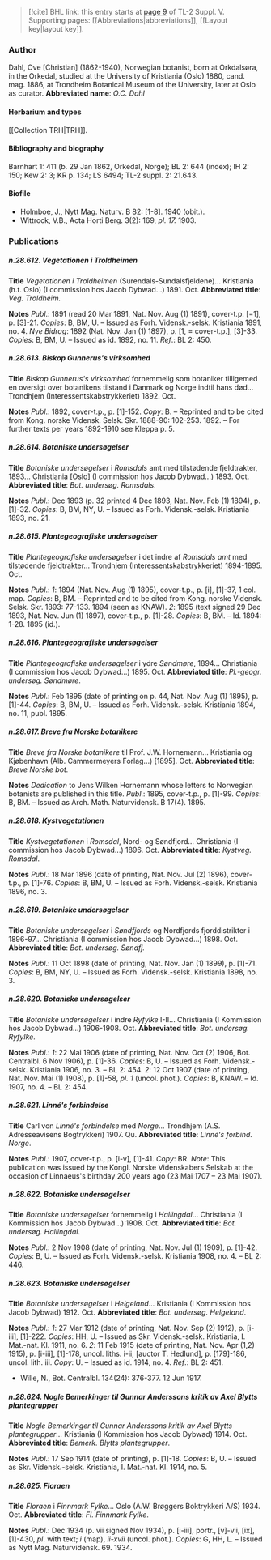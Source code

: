 > [!cite] BHL link: this entry starts at [page 9](https://www.biodiversitylibrary.org/page/33259055) of TL-2 Suppl. V.
> Supporting pages: [[Abbreviations|abbreviations]], [[Layout key|layout key]].

### Author

Dahl, Ove \[Christian\] (1862-1940), Norwegian botanist, born at Orkdalsøra, in the Orkedal, studied at the University of Kristiania (Oslo) 1880, cand. mag. 1886, at Trondheim Botanical Museum of the University, later at Oslo as curator. 
**Abbreviated name**: *O.C. Dahl*

#### Herbarium and types

[[Collection TRH|TRH]].

#### Bibliography and biography

Barnhart 1: 411 (b. 29 Jan 1862, Orkedal, Norge); BL 2: 644 (index); IH 2: 150; Kew 2: 3; KR p. 134; LS 6494; TL-2 suppl. 2: 21.643.

#### Biofile

- Holmboe, J., Nytt Mag. Naturv. B 82: \[1-8\]. 1940 (obit.).
- Wittrock, V.B., Acta Horti Berg. 3(2): 169, *pl. 17.* 1903.

### Publications

##### n.28.612. Vegetationen i Troldheimen

**Title**
*Vegetationen i Troldheimen* (Surendals-Sundalsfjeldene)... Kristiania (h.t. Oslo) (I commission hos Jacob Dybwad...) 1891. Oct.
**Abbreviated title**: *Veg. Troldheim.*

**Notes**
*Publ*.: 1891 (read 20 Mar 1891, Nat. Nov. Aug (1) 1891), cover-t.p. \[=1\], p. \[3\]-21. *Copies*: B, BM, U. – Issued as Forh. Vidensk.-selsk. Kristiania 1891, no. 4.
*Nye Bidrag*: 1892 (Nat. Nov. Jan (1) 1897), p. \[1, = cover-t.p.\], \[3\]-33. *Copies*: B, BM, U. – Issued as id. 1892, no. 11.
*Ref*.: BL 2: 450.

##### n.28.613. Biskop Gunnerus's virksomhed

**Title**
*Biskop Gunnerus's virksomhed* fornemmelig som botaniker tilligemed en oversigt over botanikens tilstand i Danmark og Norge indtil hans død... Trondhjem (Interessentskabstrykkeriet) 1892. Oct.

**Notes**
*Publ*.: 1892, cover-t.p., p. \[1\]-152. *Copy*: B. – Reprinted and to be cited from Kong. norske Vidensk. Selsk. Skr. 1888-90: 102-253. 1892. – For further texts per years 1892-1910 see Kleppa p. 5.

##### n.28.614. Botaniske undersøgelser

**Title**
*Botaniske undersøgelser* i *Romsdals* amt med tilstødende fjeldtrakter, 1893... Christiania \[Oslo\] (I commission hos Jacob Dybwad...) 1893. Oct.
**Abbreviated title**: *Bot. undersøg. Romsdals*.

**Notes**
*Publ*.: Dec 1893 (p. 32 printed 4 Dec 1893, Nat. Nov. Feb (1) 1894), p. \[1\]-32. *Copies*: B, BM, NY, U. – Issued as Forh. Vidensk.-selsk. Kristiania 1893, no. 21.

##### n.28.615. Plantegeografiske undersøgelser

**Title**
*Plantegeografiske undersøgelser* i det indre af *Romsdals amt* med tilstødende fjeldtrakter... Trondhjem (Interessentskabstrykkeriet) 1894-1895. Oct.

**Notes**
*Publ*.: *1*: 1894 (Nat. Nov. Aug (1) 1895), cover-t.p., p. \[i\], \[1\]-37, 1 col. map. *Copies*: B, BM. – Reprinted and to be cited from Kong. norske Vidensk. Selsk. Skr. 1893: 77-133. 1894 (seen as KNAW).
*2*: 1895 (text signed 29 Dec 1893, Nat. Nov. Jun (1) 1897), cover-t.p., p. \[1\]-28. *Copies*: B, BM. – Id. 1894: 1-28. 1895 (id.).

##### n.28.616. Plantegeografiske undersøgelser

**Title**
*Plantegeografiske undersøgelser* i ydre *Søndmøre*, 1894... Christiania (I commission hos Jacob Dybwad...) 1895. Oct.
**Abbreviated title**: *Pl.-geogr. undersøg. Søndmøre*.

**Notes**
*Publ*.: Feb 1895 (date of printing on p. 44, Nat. Nov. Aug (1) 1895), p. \[1\]-44. *Copies*: B, BM, U. – Issued as Forh. Vidensk.-selsk. Kristiania 1894, no. 11, publ. 1895.

##### n.28.617. Breve fra Norske botanikere

**Title**
*Breve fra Norske botanikere* til Prof. J.W. Hornemann... Kristiania og Kjøbenhavn (Alb. Cammermeyers Forlag...) \[1895\]. Oct.
**Abbreviated title**: *Breve Norske bot.*

**Notes**
*Dedication* to Jens Wilken Hornemann whose letters to Norwegian botanists are published in this title.
*Publ*.: 1895, cover-t.p., p. \[1\]-99. *Copies*: B, BM. – Issued as Arch. Math. Naturvidensk. B 17(4). 1895.

##### n.28.618. Kystvegetationen

**Title**
*Kystvegetationen* i *Romsdal*, Nord- og Søndfjord... Christiania (I commission hos Jacob Dybwad...) 1896. Oct.
**Abbreviated title**: *Kystveg. Romsdal*.

**Notes**
*Publ*.: 18 Mar 1896 (date of printing, Nat. Nov. Jul (2) 1896), cover-t.p., p. \[1\]-76. *Copies*: B, BM, U. – Issued as Forh. Vidensk.-selsk. Kristiania 1896, no. 3.

##### n.28.619. Botaniske undersøgelser

**Title**
*Botaniske undersøgelser* i *Søndfjords* og Nordfjords fjorddistrikter i 1896-97... Christiania (I commission hos Jacob Dybwad...) 1898. Oct.
**Abbreviated title**: *Bot. undersøg. Søndfj.*

**Notes**
*Publ*.: 11 Oct 1898 (date of printing, Nat. Nov. Jan (1) 1899), p. \[1\]-71. *Copies*: B, BM, NY, U. – Issued as Forh. Vidensk.-selsk. Kristiania 1898, no. 3.

##### n.28.620. Botaniske undersøgelser

**Title**
*Botaniske undersøgelser* i indre *Ryfylke* I-II... Christiania (I Kommission hos Jacob Dybwad...) 1906-1908. Oct.
**Abbreviated title**: *Bot. undersøg. Ryfylke*.

**Notes**
*Publ*.: *1*: 22 Mai 1906 (date of printing, Nat. Nov. Oct (2) 1906, Bot. Centralbl. 6 Nov 1906), p. \[1\]-36. *Copies*: B, U. – Issued as Forh. Vidensk.-selsk. Kristiania 1906, no. 3. – BL 2: 454.
*2*: 12 Oct 1907 (date of printing, Nat. Nov. Mai (1) 1908), p. \[1\]-58, *pl. 1* (uncol. phot.).
*Copies*: B, KNAW. – Id. 1907, no. 4. – BL 2: 454.

##### n.28.621. Linné's forbindelse

**Title**
Carl von *Linné's forbindelse* med *Norge*... Trondhjem (A.S. Adresseavisens Bogtrykkeri) 1907. Qu.
**Abbreviated title**: *Linné's forbind. Norge*.

**Notes**
*Publ*.: 1907, cover-t.p., p. \[i-v\], \[1\]-41. *Copy*: BR.
*Note*: This publication was issued by the Kongl. Norske Videnskabers Selskab at the occasion of Linnaeus's birthday 200 years ago (23 Mai 1707 – 23 Mai 1907).

##### n.28.622. Botaniske undersøgelser

**Title**
*Botaniske undersøgelser* fornemmelig i *Hallingdal*... Christiania (I Kommission hos Jacob Dybwad...) 1908. Oct.
**Abbreviated title**: *Bot. undersøg. Hallingdal*.

**Notes**
*Publ*.: 2 Nov 1908 (date of printing, Nat. Nov. Jul (1) 1909), p. \[1\]-42. *Copies*: B, U. – Issued as Forh. Vidensk.-selsk. Kristiania 1908, no. 4. – BL 2: 446.

##### n.28.623. Botaniske undersøgelser

**Title**
*Botaniske undersøgelser* i *Helgeland*... Kristiania (I Kommission hos Jacob Dybwad) 1912. Oct.
**Abbreviated title**: *Bot. undersøg. Helgeland*.

**Notes**
*Publ*.: *1*: 27 Mar 1912 (date of printing, Nat. Nov. Sep (2) 1912), p. \[i-iii\], \[1\]-222. *Copies*: HH, U. – Issued as Skr. Vidensk.-selsk. Kristiania, I. Mat.-nat. Kl. 1911, no. 6.
*2*: 11 Feb 1915 (date of printing, Nat. Nov. Apr (1,2) 1915), p. \[i-iii\], \[1\]-178, uncol. liths. i-ii, \[auctor T. Hedlund\], p. \[179\]-186, uncol. lith. iii. *Copy*: U. – Issued as id. 1914, no. 4.
*Ref*.: BL 2: 451.
- Wille, N., Bot. Centralbl. 134(24): 376-377. 12 Jun 1917.

##### n.28.624. Nogle Bemerkinger til Gunnar Anderssons kritik av Axel Blytts plantegrupper

**Title**
*Nogle Bemerkinger til Gunnar Anderssons kritik av Axel Blytts plantegrupper*... Kristiania (I Kommission hos Jacob Dybwad) 1914. Oct.
**Abbreviated title**: *Bemerk. Blytts plantegrupper*.

**Notes**
*Publ*.: 17 Sep 1914 (date of printing), p. \[1\]-18. *Copies*: B, U. – Issued as Skr. Vidensk.-selsk. Kristiania, I. Mat.-nat. Kl. 1914, no. 5.

##### n.28.625. Floraen

**Title**
*Floraen* i *Finnmark Fylke*... Oslo (A.W. Brøggers Boktrykkeri A/S) 1934. Oct.
**Abbreviated title**: *Fl. Finnmark Fylke*.

**Notes**
*Publ*.: Dec 1934 (p. vii signed Nov 1934), p. \[i-iii\], portr., \[v\]-vii, \[ix\], \[1\]-430, *pl*. with text; *i* (map), *ii-xvii* (uncol. phot.). *Copies*: G, HH, L. – Issued as Nytt Mag. Naturvidensk. 69. 1934.

